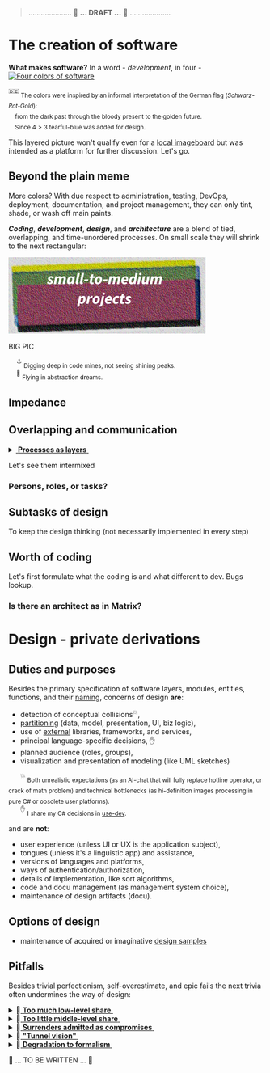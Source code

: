 > ..................... 🚧 **... DRAFT ...** 🚧 ....................

# The creation of software

**What makes software?** In a word - _development_, in four - \
[![Four colors of software](https://github.com/Kyriosity/read-write/blob/main/readme%2B/pencraft/readme%2B/_rsc/_img/darkCode2arcGold.jpg)](../../pencraft/readme+/_rsc/)

<sup>:de:</sup> <sub>The colors were inspired by an informal interpretation of the German flag (_Schwarz-Rot-Gold_):\
&nbsp;&nbsp;&nbsp;&nbsp;from the dark past through the bloody present to the golden future.\
&nbsp;&nbsp;&nbsp;&nbsp;Since $4>3$ tearful-blue was added for design.</sub>

This layered picture won't qualify even for a [local imageboard](../../pencraft/readme+/opuses/IT-memes.md) but was intended as a platform for further discussion. Let's go.

## Beyond the plain meme

More colors? With due respect to administration, testing, DevOps, deployment, documentation, and project management, they can only tint, shade, or wash off main paints. 

**_Coding_**, **_development_**, **_design_**, and **_architecture_** are a blend of tied, overlapping, and time-unordered processes. On small scale they will shrink to the next rectangular:

[![Arc view at midi projects](../../pencraft/readme%2B/_rsc/_img/C-D-D-A_midiPrj.jpg)](../../pencraft/readme+/_rsc/)

BIG PIC

&nbsp;&nbsp;&nbsp;&nbsp;<sup>:anchor:</sup> <sub>Digging deep in code mines, not seeing shining peaks.</sub>\
&nbsp;&nbsp;&nbsp;&nbsp;<sup>:balloon:</sup> <sub>Flying in abstraction dreams.</sub>

## Impedance



## Overlapping and communication

<details>
<summary><ins>&nbsp;<b>Processes as layers</b>&nbsp;</ins></summary>


</details>

Let's see them intermixed

### Persons, roles, or tasks? 

## Subtasks of design

To keep the design thinking (not necessarily implemented in every step)

## Worth of coding

Let's first formulate what the coding is and what different to dev.
Bugs lookup.

### Is there an architect as in Matrix?



# Design - private derivations

## Duties and purposes

Besides the primary specification of software layers, modules, entities, functions, and their [naming](/readme+/dev/design/readme+/code-naming.md/), concerns of design **are**:

+ detection of conceptual collisions<sup>:collision:</sup>,
+ [partitioning](/readme+/dev/design/readme+/software-parts/) (data, model, presentation, UI, biz logic),
+ use of [external](/readme+/dev/design/readme+/software-parts/ext_parts.md) libraries, frameworks, and services,
+ principal language-specific decisions,&nbsp;✋
+ planned audience (roles, groups), 
+ visualization and presentation of modeling (like UML sketches)

&nbsp;&nbsp;&nbsp;&nbsp;&nbsp;&nbsp;<sup>:collision:</sup> <sub>Both unrealistic expectations (as an AI-chat that will fully replace hotline operator, or crack of math problem) and technical bottlenecks (as hi-definition images processing in pure C# or obsolete user platforms).</sub>\
&nbsp;&nbsp;&nbsp;&nbsp;&nbsp;&nbsp;<sup>✋</sup> <sub>I share my C# decisions in [use-dev](https://github.com/Kyriosity/use-dev).</sub>

and are **not**: 

- user experience (unless UI or UX is the application subject),
- tongues (unless it's a linguistic app) and assistance,
- versions of languages and platforms,
- ways of authentication/authorization,
- details of implementation, like sort algorithms,
- code and docu management (as management system choice),
- maintenance of design artifacts (docu).

## Options of design

* maintenance of acquired or imaginative [design samples](readme+/design_samples.md)

## Pitfalls

Besides trivial perfectionism, self-overestimate, and epic fails the next trivia often undermines the way of design:

<details>
<summary>🚧<ins>&nbsp;<b>Too much low-level share</b>&nbsp;</ins></summary>
// TO BE explained
  
  Burden of
  
Is a counter-part of high-level

</details>

<details>
<summary>🚧<ins>&nbsp;<b>Too little middle-level share</b>&nbsp;</ins></summary>
// TO BE explained
Is a counter-part of high-level

It's about DIVERSION

</details>

<details>
<summary>🚧<ins>&nbsp;<b>Surrenders admitted as compromises</b>&nbsp;</ins></summary>
// TO BE explained

</details>

<details>
<summary>🚧<ins>&nbsp;<b>"Tunnel vision"</b>&nbsp;</ins></summary>
// TO BE explained

</details>

<details>
<summary>🚧<ins>&nbsp;<b>Degradation to formalism</b>&nbsp;</ins></summary>
// TO BE explained

</details>

🚧 ... TO BE WRITTEN ... 🚧

